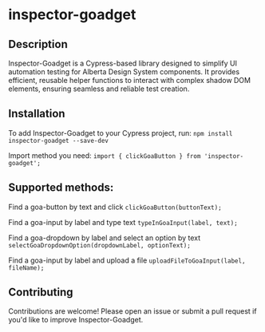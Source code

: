 # inspector-goadget

## Description

Inspector-Goadget is a Cypress-based library designed to simplify UI automation testing for Alberta Design System components. It provides efficient, reusable helper functions to interact with complex shadow DOM elements, ensuring seamless and reliable test creation.

## Installation

To add Inspector-Goadget to your Cypress project, run:
`npm install inspector-goadget --save-dev`

Import method you need:
`import { clickGoaButton } from 'inspector-goadget';`

## Supported methods:

Find a goa-button by text and click
`clickGoaButton(buttonText);`

Find a goa-input by label and type text
`typeInGoaInput(label, text);`

Find a goa-dropdown by label and select an option by text
`selectGoaDropdownOption(dropdownLabel, optionText);`

Find a goa-input by label and upload a file
`uploadFileToGoaInput(label, fileName);`

## Contributing

Contributions are welcome! Please open an issue or submit a pull request if you'd like to improve Inspector-Goadget.
